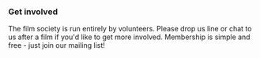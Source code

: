 ### Get involved

The film society is run entirely by volunteers. Please drop us line or chat to us after a film if you'd like to get more involved. Membership is simple and free - just join our mailing list!